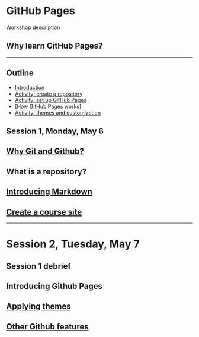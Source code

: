 # GitHub Pages

Workshop description

## Why learn GitHub Pages?


---

## Outline
- [Introduction](sections/01-intro.md)
- [Activity: create a repository](sections/02-repo.md)
- [Activity: set up GitHub Pages](sections/03-deploy.md)
- [How GitHub Pages works]
- [Activity: themes and customization](sections/05-customize.md)

## Session 1, Monday, May 6

## [Why Git and Github?](why_git.md)

## What is a repository?

## [Introducing Markdown](markdown.md)

## [Create a course site](course_site.md)

----------

# Session 2, Tuesday, May 7

## Session 1 debrief

## Introducing Github Pages

## [Applying themes](themes.md)

## [Other Github features](other_features.md)
